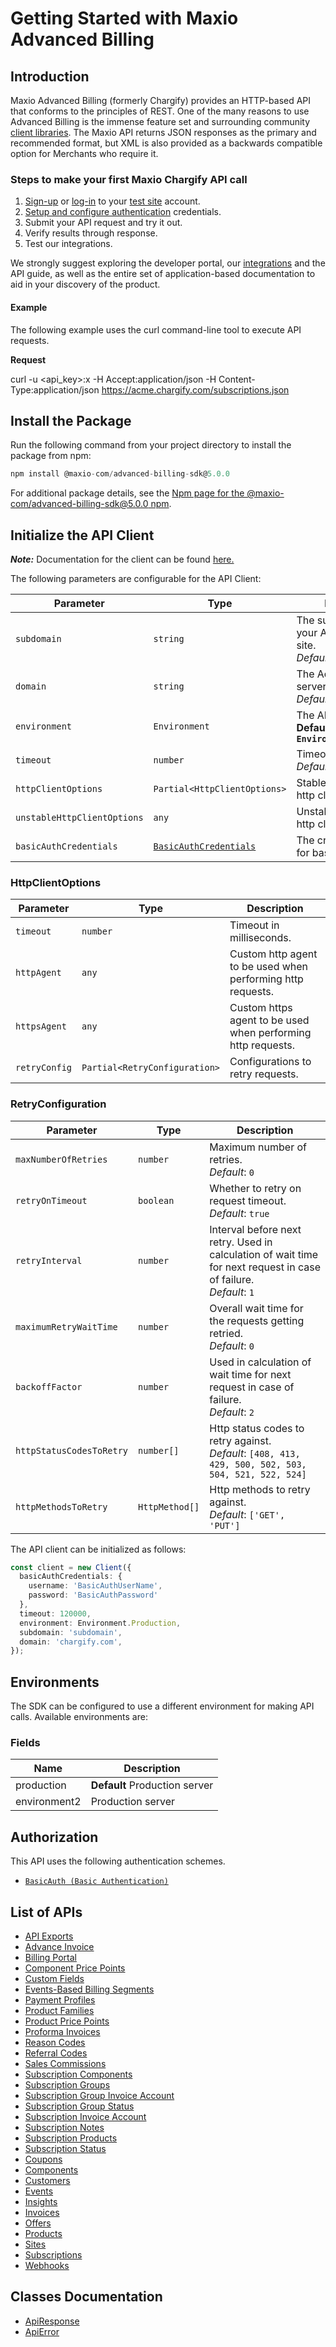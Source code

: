 
# Getting Started with Maxio Advanced Billing

## Introduction

Maxio Advanced Billing (formerly Chargify) provides an HTTP-based API that conforms to the principles of REST.
One of the many reasons to use Advanced Billing is the immense feature set and surrounding community [client libraries](page:development-tools/client-libraries).
The Maxio API returns JSON responses as the primary and recommended format, but XML is also provided as a backwards compatible option for Merchants who require it.

### Steps to make your first Maxio Chargify API call

1. [Sign-up](https://app.chargify.com/signup/maxio-billing-sandbox) or [log-in](https://app.chargify.com/login.html) to your [test site](https://maxio.zendesk.com/hc/en-us/articles/24250712113165-Testing-Overview) account.
2. [Setup and configure authentication](https://maxio.zendesk.com/hc/en-us/articles/24294819360525-API-Keys) credentials.
3. Submit your API request and try it out.
4. Verify results through response.
5. Test our integrations.

We strongly suggest exploring the developer portal, our [integrations](https://www.maxio.com/integrations) and the API guide, as well as the entire set of application-based documentation to aid in your discovery of the product.

#### Example

The following example uses the curl command-line tool to execute API requests.

**Request**

curl -u <api_key>:x -H Accept:application/json -H Content-Type:application/json https://acme.chargify.com/subscriptions.json

## Install the Package

Run the following command from your project directory to install the package from npm:

```ts
npm install @maxio-com/advanced-billing-sdk@5.0.0
```

For additional package details, see the [Npm page for the @maxio-com/advanced-billing-sdk@5.0.0 npm](https://www.npmjs.com/package/@maxio-com/advanced-billing-sdk/v/5.0.0).

## Initialize the API Client

**_Note:_** Documentation for the client can be found [here.](https://www.github.com/maxio-com/ab-typescript-sdk/tree/5.0.0/doc/client.md)

The following parameters are configurable for the API Client:

| Parameter | Type | Description |
|  --- | --- | --- |
| `subdomain` | `string` | The subdomain for your Advanced Billing site.<br>*Default*: `'subdomain'` |
| `domain` | `string` | The Advanced Billing server domain.<br>*Default*: `'chargify.com'` |
| `environment` | `Environment` | The API environment. <br> **Default: `Environment.Production`** |
| `timeout` | `number` | Timeout for API calls.<br>*Default*: `120000` |
| `httpClientOptions` | `Partial<HttpClientOptions>` | Stable configurable http client options. |
| `unstableHttpClientOptions` | `any` | Unstable configurable http client options. |
| `basicAuthCredentials` | [`BasicAuthCredentials`](https://www.github.com/maxio-com/ab-typescript-sdk/tree/5.0.0/doc/auth/basic-authentication.md) | The credential object for basicAuth |

### HttpClientOptions

| Parameter | Type | Description |
|  --- | --- | --- |
| `timeout` | `number` | Timeout in milliseconds. |
| `httpAgent` | `any` | Custom http agent to be used when performing http requests. |
| `httpsAgent` | `any` | Custom https agent to be used when performing http requests. |
| `retryConfig` | `Partial<RetryConfiguration>` | Configurations to retry requests. |

### RetryConfiguration

| Parameter | Type | Description |
|  --- | --- | --- |
| `maxNumberOfRetries` | `number` | Maximum number of retries. <br> *Default*: `0` |
| `retryOnTimeout` | `boolean` | Whether to retry on request timeout. <br> *Default*: `true` |
| `retryInterval` | `number` | Interval before next retry. Used in calculation of wait time for next request in case of failure. <br> *Default*: `1` |
| `maximumRetryWaitTime` | `number` | Overall wait time for the requests getting retried. <br> *Default*: `0` |
| `backoffFactor` | `number` | Used in calculation of wait time for next request in case of failure. <br> *Default*: `2` |
| `httpStatusCodesToRetry` | `number[]` | Http status codes to retry against. <br> *Default*: `[408, 413, 429, 500, 502, 503, 504, 521, 522, 524]` |
| `httpMethodsToRetry` | `HttpMethod[]` | Http methods to retry against. <br> *Default*: `['GET', 'PUT']` |

The API client can be initialized as follows:

```ts
const client = new Client({
  basicAuthCredentials: {
    username: 'BasicAuthUserName',
    password: 'BasicAuthPassword'
  },
  timeout: 120000,
  environment: Environment.Production,
  subdomain: 'subdomain',
  domain: 'chargify.com',
});
```

## Environments

The SDK can be configured to use a different environment for making API calls. Available environments are:

### Fields

| Name | Description |
|  --- | --- |
| production | **Default** Production server |
| environment2 | Production server |

## Authorization

This API uses the following authentication schemes.

* [`BasicAuth (Basic Authentication)`](https://www.github.com/maxio-com/ab-typescript-sdk/tree/5.0.0/doc/auth/basic-authentication.md)

## List of APIs

* [API Exports](https://www.github.com/maxio-com/ab-typescript-sdk/tree/5.0.0/doc/controllers/api-exports.md)
* [Advance Invoice](https://www.github.com/maxio-com/ab-typescript-sdk/tree/5.0.0/doc/controllers/advance-invoice.md)
* [Billing Portal](https://www.github.com/maxio-com/ab-typescript-sdk/tree/5.0.0/doc/controllers/billing-portal.md)
* [Component Price Points](https://www.github.com/maxio-com/ab-typescript-sdk/tree/5.0.0/doc/controllers/component-price-points.md)
* [Custom Fields](https://www.github.com/maxio-com/ab-typescript-sdk/tree/5.0.0/doc/controllers/custom-fields.md)
* [Events-Based Billing Segments](https://www.github.com/maxio-com/ab-typescript-sdk/tree/5.0.0/doc/controllers/events-based-billing-segments.md)
* [Payment Profiles](https://www.github.com/maxio-com/ab-typescript-sdk/tree/5.0.0/doc/controllers/payment-profiles.md)
* [Product Families](https://www.github.com/maxio-com/ab-typescript-sdk/tree/5.0.0/doc/controllers/product-families.md)
* [Product Price Points](https://www.github.com/maxio-com/ab-typescript-sdk/tree/5.0.0/doc/controllers/product-price-points.md)
* [Proforma Invoices](https://www.github.com/maxio-com/ab-typescript-sdk/tree/5.0.0/doc/controllers/proforma-invoices.md)
* [Reason Codes](https://www.github.com/maxio-com/ab-typescript-sdk/tree/5.0.0/doc/controllers/reason-codes.md)
* [Referral Codes](https://www.github.com/maxio-com/ab-typescript-sdk/tree/5.0.0/doc/controllers/referral-codes.md)
* [Sales Commissions](https://www.github.com/maxio-com/ab-typescript-sdk/tree/5.0.0/doc/controllers/sales-commissions.md)
* [Subscription Components](https://www.github.com/maxio-com/ab-typescript-sdk/tree/5.0.0/doc/controllers/subscription-components.md)
* [Subscription Groups](https://www.github.com/maxio-com/ab-typescript-sdk/tree/5.0.0/doc/controllers/subscription-groups.md)
* [Subscription Group Invoice Account](https://www.github.com/maxio-com/ab-typescript-sdk/tree/5.0.0/doc/controllers/subscription-group-invoice-account.md)
* [Subscription Group Status](https://www.github.com/maxio-com/ab-typescript-sdk/tree/5.0.0/doc/controllers/subscription-group-status.md)
* [Subscription Invoice Account](https://www.github.com/maxio-com/ab-typescript-sdk/tree/5.0.0/doc/controllers/subscription-invoice-account.md)
* [Subscription Notes](https://www.github.com/maxio-com/ab-typescript-sdk/tree/5.0.0/doc/controllers/subscription-notes.md)
* [Subscription Products](https://www.github.com/maxio-com/ab-typescript-sdk/tree/5.0.0/doc/controllers/subscription-products.md)
* [Subscription Status](https://www.github.com/maxio-com/ab-typescript-sdk/tree/5.0.0/doc/controllers/subscription-status.md)
* [Coupons](https://www.github.com/maxio-com/ab-typescript-sdk/tree/5.0.0/doc/controllers/coupons.md)
* [Components](https://www.github.com/maxio-com/ab-typescript-sdk/tree/5.0.0/doc/controllers/components.md)
* [Customers](https://www.github.com/maxio-com/ab-typescript-sdk/tree/5.0.0/doc/controllers/customers.md)
* [Events](https://www.github.com/maxio-com/ab-typescript-sdk/tree/5.0.0/doc/controllers/events.md)
* [Insights](https://www.github.com/maxio-com/ab-typescript-sdk/tree/5.0.0/doc/controllers/insights.md)
* [Invoices](https://www.github.com/maxio-com/ab-typescript-sdk/tree/5.0.0/doc/controllers/invoices.md)
* [Offers](https://www.github.com/maxio-com/ab-typescript-sdk/tree/5.0.0/doc/controllers/offers.md)
* [Products](https://www.github.com/maxio-com/ab-typescript-sdk/tree/5.0.0/doc/controllers/products.md)
* [Sites](https://www.github.com/maxio-com/ab-typescript-sdk/tree/5.0.0/doc/controllers/sites.md)
* [Subscriptions](https://www.github.com/maxio-com/ab-typescript-sdk/tree/5.0.0/doc/controllers/subscriptions.md)
* [Webhooks](https://www.github.com/maxio-com/ab-typescript-sdk/tree/5.0.0/doc/controllers/webhooks.md)

## Classes Documentation

* [ApiResponse](https://www.github.com/maxio-com/ab-typescript-sdk/tree/5.0.0/doc/api-response.md)
* [ApiError](https://www.github.com/maxio-com/ab-typescript-sdk/tree/5.0.0/doc/api-error.md)

